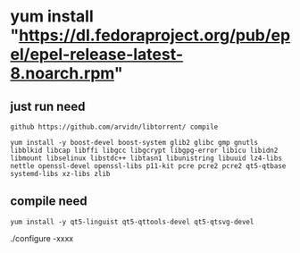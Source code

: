 # yum install "https://dl.fedoraproject.org/pub/epel/epel-release-latest-8.noarch.rpm"

## just run need
```
github https://github.com/arvidn/libtorrent/ compile

yum install -y boost-devel boost-system glib2 glibc gmp gnutls libblkid libcap libffi libgcc libgcrypt libgpg-error libicu libidn2 libmount libselinux libstdc++ libtasn1 libunistring libuuid lz4-libs nettle openssl-devel openssl-libs p11-kit pcre pcre2 pcre2 qt5-qtbase systemd-libs xz-libs zlib
```

## compile need
```
yum install -y qt5-linguist qt5-qttools-devel qt5-qtsvg-devel
```

./configure -xxxx